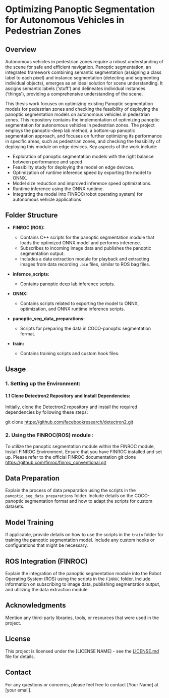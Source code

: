 # Optimizing Panoptic Segmentation for Autonomous Vehicles in Pedestrian Zones
## Overview

Autonomous vehicles in pedestrian zones require a robust understanding of the scene for safe and efficient navigation. Panoptic segmentation, an integrated framework combining semantic segmentation (assigning a class label to each pixel) and instance segmentation (detecting and segmenting individual objects), emerges as an ideal solution for scene understanding. It assigns semantic labels ('stuff') and delineates individual instances ('things'), providing a comprehensive understanding of the scene. 

This thesis work focuses on optimizing existing Panoptic segmentation models for pedestrian zones and checking the feasibility of deploying the panoptic segmentation models on autonomous vehicles in pedestrian zones. This repository contains the implementation of optimizing panoptic segmentation for autonomous vehicles in pedestrian zones. The project employs the panoptic-deep lab method, a bottom-up panoptic segmentation approach, and focuses on further optimizing its performance in specific areas, such as pedestrian zones, and checking the feasibility of deploying this module on edge devices. Key aspects of the work include:

- Exploration of panoptic segmentation models with the right balance between performance and speed.
- Feasibility study for deploying the model on edge devices.
- Optimization of runtime inference speed by exporting the model to ONNX.
- Model size reduction and improved inference speed optimizations.
- Runtime inference using the ONNX runtime.
- Integrating the model into FINROC(robot operating system) for autonomous vehicle applications

## Folder Structure

- **FINROC (ROS):**
  - Contains C++ scripts for the panoptic segmentation module that loads the optimized ONNX model and performs inference.
  - Subscribes to incoming image data and publishes the panoptic segmentation output.
  - Includes a data extraction module for playback and extracting images from data recording `.bin` files, similar to ROS bag files.

- **infernce_scripts:**
  - Contains panoptic deep lab inference scripts.

- **ONNX:**
  - Contains scripts related to exporting the model to ONNX, optimization, and ONNX runtime inference scripts.

- **panoptic_seg_data_preparations:**
  - Scripts for preparing the data in COCO-panoptic segmentation format.

- **train:**
  - Contains training scripts and custom hook files.

## Usage

### 1. Setting up the Environment:

#### 1.1 Clone Detectron2 Repository and Install Dependencies:

Initially, clone the Detectron2 repository and install the required dependencies by following these steps:

git clone https://github.com/facebookresearch/detectron2.git

### 2. Using the FINROC(ROS) module : 
To utilize the panoptic segmentation module within the FINROC module, Install FINROC Environment. Ensure that you have FINROC installed and set up. Please refer to the official FINROC documentation git clone https://github.com/finroc/finroc_conventional.git


## Data Preparation

Explain the process of data preparation using the scripts in the `panoptic_seg_data_preparations` folder. Include details on the COCO-panoptic segmentation format and how to adapt the scripts for custom datasets.

## Model Training

If applicable, provide details on how to use the scripts in the `train` folder for training the panoptic segmentation model. Include any custom hooks or configurations that might be necessary.

## ROS Integration (FINROC)

Explain the integration of the panoptic segmentation module into the Robot Operating System (ROS) using the scripts in the `FINROC` folder. Include information on subscribing to image data, publishing segmentation output, and utilizing the data extraction module.

## Acknowledgments

Mention any third-party libraries, tools, or resources that were used in the project.

## License

This project is licensed under the [LICENSE NAME] - see the [LICENSE.md](LICENSE.md) file for details.

## Contact

For any questions or concerns, please feel free to contact [Your Name] at [your email].

